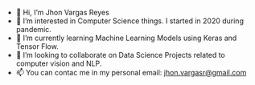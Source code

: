 - 👋 Hi, I’m Jhon Vargas Reyes
- 👀 I’m interested in Computer Science things. I started in 2020 during pandemic.
- 🌱 I’m currently learning Machine Learning Models using Keras and Tensor Flow.
- 💞️ I’m looking to collaborate on Data Science Projects related to computer vision and NLP.
- 📫 You can contac me in my personal email: jhon.vargasr@gmail.com

<!---
yonkeenn/yonkeenn is a ✨ special ✨ repository because its `README.md` (this file) appears on your GitHub profile.
You can click the Preview link to take a look at your changes.
--->
